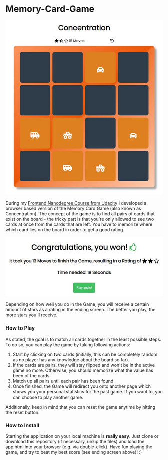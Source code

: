 # Memory-Card-Game

<img src="images/example_game.JPG">

During my [Frontend Nanodegree Course from Udacity](https://eu.udacity.com/course/front-end-web-developer-nanodegree--nd001?gclid=EAIaIQobChMIqs2G_rWq3wIVA8AYCh1nPg4mEAAYASAAEgLGYPD_BwE)
I developed a browser based version of the Memory Card Game (also known as
Concentration). The concept of the game is to find all pairs of cards that
exist on the board - the tricky part is that you're only allowed to see two
cards at once from the cards that are left. You have to memorize where which card lies
on the board in order to get a good rating.  

<img src="images/endscreen.JPG">  

Depending on how well you do in the Game, you will receive a certain amount of stars as a
rating in the ending screen. The better you play, the more stars you'll receive.

### How to Play
As stated, the goal is to match all cards together in the least possible steps.
To do so, you can play the game by taking following actions:
1. Start by clicking on two cards (initially, this can be completely random as no player 
has any knowledge about the board so far).
2. If the cards are pairs, they will stay flipped and won't be in the active game no more.
Otherwise, you should memorize what the value has been of the cards.
3. Match up all pairs until each pair has been found.
4. Once finished, the Game will redirect you onto another page which shows you your personal
statistics for the past game. If you want to, you can choose to play another game.

Additionally, keep in mind that you can reset the game anytime by hitting the reset button.

### How to Install
Starting the application on your local machine is **really easy**. Just clone or download
this repository (if necessary, unzip the files) and load the app.html into your browser (e.g. via double-click).
Have fun playing the game, and try to beat my best score (see ending screen above)! :)